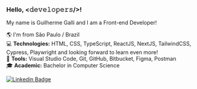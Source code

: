### Hello, <𝚍𝚎𝚟𝚎𝚕𝚘𝚙𝚎𝚛𝚜/>! 

My name is Guilherme Galli and I am a Front-end Developer!

🌎 I'm from São Paulo / Brazil  
💻 **Technologies:** HTML, CSS, TypeScript, ReactJS, NextJS, TailwindCSS, Cypress, Playwright and looking forward to learn even more!  
🔧 **Tools:** Visual Studio Code, Git, GitHub, Bitbucket, Figma, Postman  
🎓 **Academic:** Bachelor in Computer Science  

[![Linkedin Badge](https://img.shields.io/badge/-LinkedIn-blue?style=flat-square&logo=Linkedin&logoColor=white)](https://www.linkedin.com/in/guilherme-galli)
